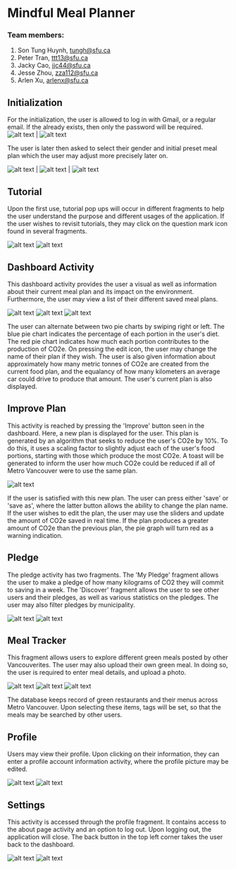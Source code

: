 # Mindful Meal Planner 
### Team members:
1. Son Tung Huynh, <tungh@sfu.ca>
2. Peter Tran, <ttt13@sfu.ca>
3. Jacky Cao, <jjc44@sfu.ca>
4. Jesse Zhou, <zza112@sfu.ca>
5. Arlen Xu, <arlenx@sfu.ca>


## Initialization
For the initialization, the user is allowed to log in with Gmail, or a regular email. If the already exists, then only the password will be required. 
![alt text](ReadmePic/Sprint3/welcomesignin.PNG) | ![alt text](ReadmePic/Sprint3/welcomeemail.PNG)


The user is later then asked to select their gender and initial preset meal plan which the user may adjust more precisely later on.


![alt text](ReadmePic/Sprint3/welcomegreetings.PNG) | ![alt text](ReadmePic/Sprint3/welcomepresetplan.PNG) | ![alt text](ReadmePic/Sprint3/welcomeadjust.PNG)

## Tutorial
Upon the first use, tutorial pop ups will occur in different fragments to help the user understand the purpose and different usages of the application. If the user wishes to revisit tutorials, they may click on the question mark icon found in several fragments.

![alt text](ReadmePic/Sprint3/tutorialdashboard.PNG) ![alt text](ReadmePic/Sprint3/tutorialimprove.PNG)


## Dashboard Activity
This dashboard activity provides the user a visual as well as information about their current meal plan and its impact on the environment. Furthermore, the user may view a list of their different saved meal plans.

![alt text](ReadmePic/Sprint3/dashboardblue.PNG) ![alt text](ReadmePic/Sprint3/dashboardred.PNG) ![alt text](ReadmePic/Sprint3/dashboardplanlist.PNG)


The user can alternate between two pie charts by swiping right or left. The blue pie chart indicates the percentage of each portion in the user's diet. The red pie chart indicates how much each portion contributes to the production of CO2e.
On pressing the edit icon, the user may change the name of their plan if they wish.
The user is also given information about approximately how many metric tonnes of CO2e are created from the current food plan, and the equalancy of how many kilometers an average car could drive to produce that amount.
The user's current plan is also displayed. 

## Improve Plan
This activity is reached by pressing the 'Improve' button seen in the dashboard. Here, a new plan is displayed for the user. This plan is generated by an algorithm that seeks to reduce the user's CO2e by 10%. To do this, it uses a scaling factor to slightly adjust each of the user's food portions, starting with those which produce the most CO2e.
A toast will be generated to inform the user how much CO2e could be reduced if all of Metro Vancouver were to use the same plan.

![alt text](ReadmePic/Sprint3/improve.PNG)

If the user is satisfied with this new plan. The user can press either 'save' or 'save as', where the latter button allows the ability to change the plan name.
If the user wishes to edit the plan, the user may use the sliders and update the amount of CO2e saved in real time. If the plan produces a greater amount of CO2e than the previous plan, the pie graph will turn red as a warning indication.


## Pledge 
The pledge activity has two fragments. The 'My Pledge' fragment allows the user to make a pledge of how many kilograms of CO2 they will commit to saving in a week. The 'Discover' fragment allows the user to see other users and their pledges, as well as various statistics on the pledges. The user may also filter pledges by municipality.

![alt text](ReadmePic/Sprint3/pledgemypledge.PNG) ![alt text](ReadmePic/Sprint3/pledgediscover.PNG)

## Meal Tracker
This fragment allows users to explore different green meals posted by other Vancouverites. The user may also upload their own green meal. In doing so, the user is required to enter meal details, and upload a photo.

![alt text](ReadmePic/Sprint3/mealtrackerfeed.PNG) ![alt text](ReadmePic/Sprint3/mealtrackeraddmeal.PNG) ![alt text](ReadmePic/Sprint3/mealtrackeraddphoto.PNG)

The database keeps record of green restaurants and their menus across Metro Vancouver. Upon selecting these items, tags will be set, so that the meals may be searched by other users.

## Profile
Users may view their profile. Upon clicking on their information, they can enter a profile account information activity, where the profile picture may be edited.

![alt text](ReadmePic/Sprint3/profile.PNG) ![alt text](ReadmePic/Sprint3/profileaccountinfo.PNG)

## Settings 
This activity is accessed through the profile fragment. It contains access to the about page activity and an option to log out. Upon logging out, the application will close. The back button in the top left corner takes the user back to the dashboard.

![alt text](ReadmePic/Sprint3/settingsview.PNG) ![alt text](ReadmePic/Sprint3/settingsabout.PNG)


